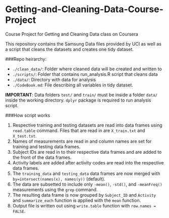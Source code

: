 # Getting-and-Cleaning-Data-Course-Project
Course Project for Getting and Cleaning Data class on Coursera

This repository contains the Samsung Data files provided by UCI as well as a script that cleans the datasets and creates one tidy dataset.

###Repo heirarchy:
- `./clean_data/`: Folder where cleaned data will be created and written to
- `./scripts/`: Folder that contains run_analysis.R script that cleans data
- `./data/`: Directory with data for analysis
- `./CodeBook.md`: File describing all variables in tidy dataset.

**IMPORTANT**: Data folders `test/` and `train/` must be inside a folder `data/` inside the working directory. `dplyr` package is required to run analysis script.

###How script works
1. Respective training and testing datasets are read into data frames using `read.table` command. Files that are read in are `X_train.txt` and `X_test.txt`.
2. Names of measurements are read in and column names are set for training and testing data frames.
3. Subject IDs are read in to their respective data frames and are added to the front of the data frames.
4. Activity labels are added after activity codes are read into the respective data frames.
5. The `training_data` and `testing_data` data frames are now merged with `by=intersect(names(x), names(y))` (default).
6. The data are subsetted to include only `-mean()`, `-std()`, and `-meanFreq()` measurements using the `grep` command.
7. The resulting data frame is now grouped by `Subject_ID` and `Activity` and `summarize_each` function is applied with the `mean` function.
8. Output file is written out using `write.table` function with `row.names = FALSE`.
